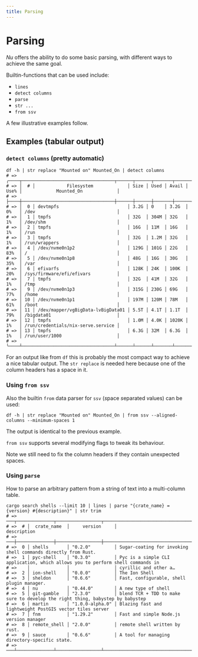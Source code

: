 ```yaml
---
title: Parsing
---
```


# Parsing

*Nu* offers the ability to do some basic parsing, with different ways to achieve the same goal.

Builtin-functions that can be used include:

- `lines`
- `detect columns`
- `parse`
- `str ...`
- `from ssv`

A few illustrative examples follow.

## Examples (tabular output)

### `detect columns` (pretty automatic)

```nu
df -h | str replace "Mounted on" Mounted_On | detect columns
# => ╭────┬───────────────────────────────────┬──────┬──────┬───────┬──────┬────────────────────────────────────╮
# => │  # │            Filesystem             │ Size │ Used │ Avail │ Use% │             Mounted_On             │
# => ├────┼───────────────────────────────────┼──────┼──────┼───────┼──────┼────────────────────────────────────┤
# => │  0 │ devtmpfs                          │ 3.2G │ 0    │ 3.2G  │ 0%   │ /dev                               │
# => │  1 │ tmpfs                             │ 32G  │ 304M │ 32G   │ 1%   │ /dev/shm                           │
# => │  2 │ tmpfs                             │ 16G  │ 11M  │ 16G   │ 1%   │ /run                               │
# => │  3 │ tmpfs                             │ 32G  │ 1.2M │ 32G   │ 1%   │ /run/wrappers                      │
# => │  4 │ /dev/nvme0n1p2                    │ 129G │ 101G │ 22G   │ 83%  │ /                                  │
# => │  5 │ /dev/nvme0n1p8                    │ 48G  │ 16G  │ 30G   │ 35%  │ /var                               │
# => │  6 │ efivarfs                          │ 128K │ 24K  │ 100K  │ 20%  │ /sys/firmware/efi/efivars          │
# => │  7 │ tmpfs                             │ 32G  │ 41M  │ 32G   │ 1%   │ /tmp                               │
# => │  9 │ /dev/nvme0n1p3                    │ 315G │ 230G │ 69G   │ 77%  │ /home                              │
# => │ 10 │ /dev/nvme0n1p1                    │ 197M │ 120M │ 78M   │ 61%  │ /boot                              │
# => │ 11 │ /dev/mapper/vgBigData-lvBigData01 │ 5.5T │ 4.1T │ 1.1T  │ 79%  │ /bigdata01                         │
# => │ 12 │ tmpfs                             │ 1.0M │ 4.0K │ 1020K │ 1%   │ /run/credentials/nix-serve.service │
# => │ 13 │ tmpfs                             │ 6.3G │ 32M  │ 6.3G  │ 1%   │ /run/user/1000                     │
# => ╰────┴───────────────────────────────────┴──────┴──────┴───────┴──────┴────────────────────────────────────╯
```

For an output like from `df` this is probably the most compact way to achieve a nice tabular output.
The `str replace` is needed here because one of the column headers has a space in it.

### Using `from ssv`

Also the builtin `from` data parser for `ssv` (*s*pace *s*eparated *v*alues) can be used:

```nu
df -h | str replace "Mounted on" Mounted_On | from ssv --aligned-columns --minimum-spaces 1
```

The output is identical to the previous example.

`from ssv` supports several modifying flags to tweak its behaviour.

Note we still need to fix the column headers if they contain unexpected spaces.

### Using `parse`

How to parse an arbitrary pattern from a string of text into a multi-column table.

```nu
cargo search shells --limit 10 | lines | parse "{crate_name} = {version} #{description}" | str trim
# => ───┬──────────────┬─────────────────┬────────────────────────────────────────────────────────────────────────────────
# =>  # │  crate_name  │     version     │                                  description
# => ───┼──────────────┼─────────────────┼────────────────────────────────────────────────────────────────────────────────
# =>  0 │ shells       │ "0.2.0"         │ Sugar-coating for invoking shell commands directly from Rust.
# =>  1 │ pyc-shell    │ "0.3.0"         │ Pyc is a simple CLI application, which allows you to perform shell commands in
# =>    │              │                 │ cyrillic and other a…
# =>  2 │ ion-shell    │ "0.0.0"         │ The Ion Shell
# =>  3 │ sheldon      │ "0.6.6"         │ Fast, configurable, shell plugin manager.
# =>  4 │ nu           │ "0.44.0"        │ A new type of shell
# =>  5 │ git-gamble   │ "2.3.0"         │ blend TCR + TDD to make sure to develop the right thing, babystep by babystep
# =>  6 │ martin       │ "1.0.0-alpha.0" │ Blazing fast and lightweight PostGIS vector tiles server
# =>  7 │ fnm          │ "1.29.2"        │ Fast and simple Node.js version manager
# =>  8 │ remote_shell │ "2.0.0"         │ remote shell written by rust.
# =>  9 │ sauce        │ "0.6.6"         │ A tool for managing directory-specific state.
# => ───┴──────────────┴─────────────────┴────────────────────────────────────────────────────────────────────────────────
```
